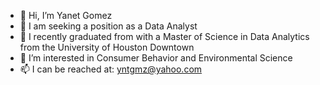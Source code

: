 - 👋 Hi, I’m Yanet Gomez
- 👀 I am seeking a position as a Data Analyst
- 🌱 I recently graduated from with a Master of Science in Data Analytics from the University of Houston Downtown
- 💞️ I’m interested in Consumer Behavior and Environmental Science
- 📫 I can be reached at: yntgmz@yahoo.com

<!---
Yanet Gomez/Yanet Gomez is a ✨ special ✨ repository because its `README.md` (this file) appears on your GitHub profile.
You can click the Preview link to take a look at your changes.
--->
